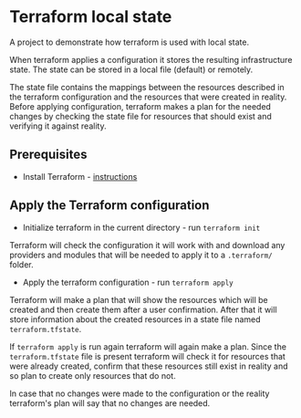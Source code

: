 # Terraform local state

A project to demonstrate how terraform is used with local state.

When terraform applies a configuration it stores the resulting infrastructure state. The state can be stored in a local file (default) or remotely.

The state file contains the mappings between the resources described in the terraform configuration and the resources that were created in reality. Before applying configuration, terraform makes a plan for the needed changes by checking the state file for resources that should exist and verifying it against reality.

## Prerequisites

* Install Terraform - [instructions](https://www.terraform.io/intro/getting-started/install.html#installing-terraform)

## Apply the Terraform configuration

* Initialize terraform in the current directory - run `terraform init`

Terraform will check the configuration it will work with and download any providers and modules that will be needed to apply it to a `.terraform/` folder.

* Apply the terraform configuration  - run `terraform apply`

Terraform will make a plan that will show the resources which will be created and then create them after a user confirmation. After that it will store information about the created resources in a state file named `terraform.tfstate`.

If `terraform apply` is run again terraform will again make a plan. Since the `terraform.tfstate` file is present terraform will check it for resources that were already created, confirm that these resources still exist in reality and so plan to create only resources that do not.

In case that no changes were made to the configuration or the reality terraform's plan will say that no changes are needed.